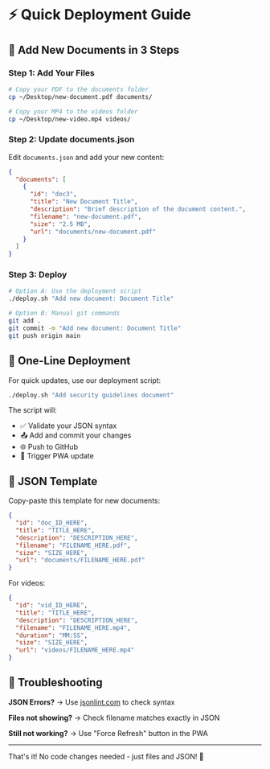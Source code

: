 # ⚡ Quick Deployment Guide

## 🎯 Add New Documents in 3 Steps

### Step 1: Add Your Files
```bash
# Copy your PDF to the documents folder
cp ~/Desktop/new-document.pdf documents/

# Copy your MP4 to the videos folder  
cp ~/Desktop/new-video.mp4 videos/
```

### Step 2: Update documents.json
Edit `documents.json` and add your new content:

```json
{
  "documents": [
    {
      "id": "doc3",
      "title": "New Document Title",
      "description": "Brief description of the document content.",
      "filename": "new-document.pdf",
      "size": "2.5 MB",
      "url": "documents/new-document.pdf"
    }
  ]
}
```

### Step 3: Deploy
```bash
# Option A: Use the deployment script
./deploy.sh "Add new document: Document Title"

# Option B: Manual git commands
git add .
git commit -m "Add new document: Document Title"
git push origin main
```

## 🚀 One-Line Deployment

For quick updates, use our deployment script:

```bash
./deploy.sh "Add security guidelines document"
```

The script will:
- ✅ Validate your JSON syntax
- 📤 Add and commit your changes
- 🌐 Push to GitHub
- 📱 Trigger PWA update

## 📝 JSON Template

Copy-paste this template for new documents:

```json
{
  "id": "doc_ID_HERE",
  "title": "TITLE_HERE",
  "description": "DESCRIPTION_HERE",
  "filename": "FILENAME_HERE.pdf",
  "size": "SIZE_HERE",
  "url": "documents/FILENAME_HERE.pdf"
}
```

For videos:
```json
{
  "id": "vid_ID_HERE", 
  "title": "TITLE_HERE",
  "description": "DESCRIPTION_HERE",
  "filename": "FILENAME_HERE.mp4",
  "duration": "MM:SS",
  "size": "SIZE_HERE",
  "url": "videos/FILENAME_HERE.mp4"
}
```

## 🔧 Troubleshooting

**JSON Errors?** → Use [jsonlint.com](https://jsonlint.com) to check syntax

**Files not showing?** → Check filename matches exactly in JSON

**Still not working?** → Use "Force Refresh" button in the PWA

---

That's it! No code changes needed - just files and JSON! 🎉